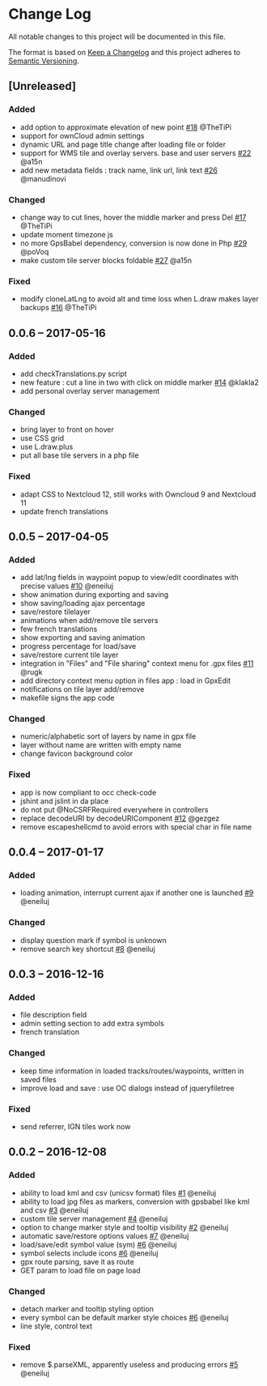# Change Log
All notable changes to this project will be documented in this file.

The format is based on [Keep a Changelog](http://keepachangelog.com/) 
and this project adheres to [Semantic Versioning](http://semver.org/).

## [Unreleased]
### Added
- add option to approximate elevation of new point
  [#18](https://gitlab.com/eneiluj/gpxedit-oc/issues/18) @TheTiPi
- support for ownCloud admin settings
- dynamic URL and page title change after loading file or folder
- support for WMS tile and overlay servers. base and user servers
  [#22](https://gitlab.com/eneiluj/gpxedit-oc/issues/22) @a15n
- add new metadata fields : track name, link url, link text
  [#26](https://gitlab.com/eneiluj/gpxedit-oc/issues/26) @manudinovi

### Changed
- change way to cut lines, hover the middle marker and press Del
  [#17](https://gitlab.com/eneiluj/gpxedit-oc/issues/17) @TheTiPi
- update moment timezone js
- no more GpsBabel dependency, conversion is now done in Php
  [#29](https://gitlab.com/eneiluj/gpxedit-oc/issues/29) @poVoq
- make custom tile server blocks foldable
  [#27](https://gitlab.com/eneiluj/gpxedit-oc/issues/27) @a15n

### Fixed
- modify cloneLatLng to avoid alt and time loss when L.draw makes layer backups
  [#16](https://gitlab.com/eneiluj/gpxedit-oc/issues/16) @TheTiPi

## 0.0.6 – 2017-05-16
### Added
- add checkTranslations.py script
- new feature : cut a line in two with click on middle marker
  [#14](https://gitlab.com/eneiluj/gpxedit-oc/issues/14) @klakla2
- add personal overlay server management

### Changed
- bring layer to front on hover
- use CSS grid
- use L.draw.plus
- put all base tile servers in a php file

### Fixed
- adapt CSS to Nextcloud 12, still works with Owncloud 9 and Nextcloud 11
- update french translations

## 0.0.5 – 2017-04-05
### Added
- add lat/lng fields in waypoint popup to view/edit coordinates with precise values
  [#10](https://gitlab.com/eneiluj/gpxedit-oc/issues/10) @eneiluj
- show animation during exporting and saving
- show saving/loading ajax percentage
- save/restore tilelayer
- animations when add/remove tile servers
- few french translations
- show exporting and saving animation
- progress percentage for load/save
- save/restore current tile layer
- integration in "Files" and "File sharing" context menu for .gpx files
  [#11](https://gitlab.com/eneiluj/gpxedit-oc/issues/11) @rugk
- add directory context menu option in files app : load in GpxEdit
- notifications on tile layer add/remove
- makefile signs the app code

### Changed
- numeric/alphabetic sort of layers by name in gpx file
- layer without name are written with empty name
- change favicon background color

### Fixed
- app is now compliant to occ check-code
- jshint and jslint in da place
- do not put @NoCSRFRequired everywhere in controllers
- replace decodeURI by decodeURIComponent
  [#12](https://gitlab.com/eneiluj/gpxedit-oc/issues/12) @gezgez
- remove escapeshellcmd to avoid errors with special char in file name

## 0.0.4 – 2017-01-17
### Added
- loading animation, interrupt current ajax if another one is launched
  [#9](https://gitlab.com/eneiluj/gpxedit-oc/issues/9) @eneiluj

### Changed
- display question mark if symbol is unknown
- remove search key shortcut
  [#8](https://gitlab.com/eneiluj/gpxedit-oc/issues/8) @eneiluj

## 0.0.3 – 2016-12-16
### Added
- file description field
- admin setting section to add extra symbols
- french translation

### Changed
- keep time information in loaded tracks/routes/waypoints, written in saved files
- improve load and save : use OC dialogs instead of jqueryfiletree

### Fixed
- send referrer, IGN tiles work now

## 0.0.2 – 2016-12-08
### Added
- ability to load kml and csv (unicsv format) files
  [#1](https://gitlab.com/eneiluj/gpxedit-oc/issues/1) @eneiluj
- ability to load jpg files as markers, conversion with gpsbabel like kml and csv
  [#3](https://gitlab.com/eneiluj/gpxedit-oc/issues/3) @eneiluj
- custom tile server management
  [#4](https://gitlab.com/eneiluj/gpxedit-oc/issues/4) @eneiluj
- option to change marker style and tooltip visibility
  [#2](https://gitlab.com/eneiluj/gpxedit-oc/issues/2) @eneiluj
- automatic save/restore options values
  [#7](https://gitlab.com/eneiluj/gpxedit-oc/issues/7) @eneiluj
- load/save/edit symbol value (sym)
  [#6](https://gitlab.com/eneiluj/gpxedit-oc/issues/6) @eneiluj
- symbol selects include icons
  [#6](https://gitlab.com/eneiluj/gpxedit-oc/issues/6) @eneiluj
- gpx route parsing, save it as route
- GET param to load file on page load

### Changed
- detach marker and tooltip styling option
- every symbol can be default marker style choices
  [#6](https://gitlab.com/eneiluj/gpxedit-oc/issues/6) @eneiluj
- line style, control text

### Fixed
- remove $.parseXML, apparently useless and producing errors
  [#5](https://gitlab.com/eneiluj/gpxedit-oc/issues/5) @eneiluj
